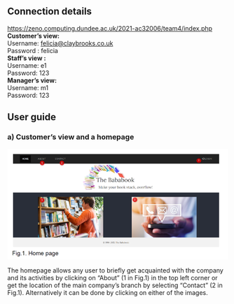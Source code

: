 ## Connection details
https://zeno.computing.dundee.ac.uk/2021-ac32006/team4/index.php \
  **Customer’s view:** \
    Username: felicia@claybrooks.co.uk\
    Password : felicia\
  **Staff’s view :**\
  Username: e1\
  Password: 123\
  **Manager’s view:**\
  Username: m1\
  Password: 123


## User guide
### a) Customer’s view and a homepage

![alt text](https://github.com/LauraNaslenaite/DatabaseProject/blob/main/2023-02-28_22h32_29.png)

The homepage allows any user to briefly get acquainted with the
company and its activities by clicking on “About” (1 in Fig.1) in the top
left corner or get the location of the main company’s branch by
selecting “Contact” (2 in Fig.1). Alternatively it can be done by clicking
on either of the images.

